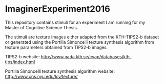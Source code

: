 # ImaginerExperiment2016

This repository contains stimuli for an experiment I am running for my Master of Cognitive Science Thesis. 

The stimuli are texture images either adapted from the KTH-TIPS2-b dataset or generated using the Portilla Simoncelli texture synthesis algorithm from texture parameters obtained from TIPS2-b images.

TIPS2-b website: http://www.nada.kth.se/cvap/databases/kth-tips/index.html

Portilla Simoncelli texture synthesis algorithm website: http://www.cns.nyu.edu/lcv/texture/
